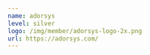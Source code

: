 ```yaml
---
name: adorsys
level: silver
logo: /img/member/adorsys-logo-2x.png
url: https://adorsys.com/
---
```

